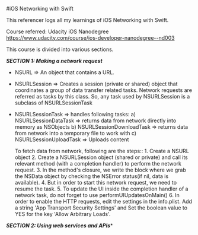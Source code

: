 #iOS Networking with Swift

This referencer logs all my learnings of iOS Networking with Swift. 

Course referred: Udacity iOS Nanodegree https://www.udacity.com/course/ios-developer-nanodegree--nd003

This course is divided into various sections. 

*****************SECTION 1: Making a network request*****************

* NSURL => An object that contains a URL.
* NSURLSession => Creates a session (private or shared) object that coordinates a group of data transfer related tasks. Network requests are referred as tasks by this class. So, any task used by NSURLSession is a subclass of NSURLSessionTask
* NSURLSessionTask => handles following tasks:
	a) NSURLSessionDataTask => returns data from network directly into memory as NSObjects
	b) NSURLSessionDownloadTask => returns data from network into a temporary file to work with
	c) NSURLSessionUploadTask => Uploads content

	To fetch data from network, following are the steps::
	  1. Create a NSURL object 
	  2. Create a NSURLSession object (shared or private) and call its relevant method (with a completion handler) to perform the network request. 
	  3. In the method's closure, we write the block where we grab the NSData object by checking the NSError status(if nil, data is available). 
	  4. But in order to start this network request, we need to resume the task. 
	  5. To update the UI inside the completion handler of a network task, do not forget to use performUIUpdatesOnMain()
	  6. In order to enable the HTTP requests, edit the settings in the info.plist. Add a string 'App Transport Security Settings' and Set the boolean value to YES for the key 'Allow Arbitrary Loads'.


*****************SECTION 2: Using web services and APIs******************

